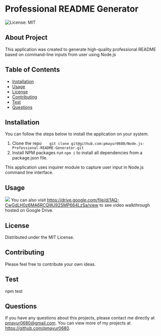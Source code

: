 # Professional README Generator
![License: MIT](https://img.shields.io/badge/License-MIT-yellow.svg)
## About Project
This application was created to generate high-quality professional README based on command-line inputs from user using Node.js
## Table of Contents
  - [Installation](#installation)
  - [Usage](#usage)
  - [License](#license)  
  - [Contributing](#contributing)
  - [Test](#test)  
  - [Questions](#questions)  
## Installation
You can follow the steps below to install the application on your system.

1. Clone the repo
`    git clone git@github.com:pmayur0680/Node.js-Professional-README-Generator.git
`    
2. Install NPM packages
    run `npm i` to install all dependencies from a package.json file.

This application uses inquirer module to capture user input in Node.js command line interface.

## Usage
[<img src="https://user-images.githubusercontent.com/101486770/164952042-8b405aef-1640-4f6e-9182-e6e40da85d95.gif">](https://drive.google.com/file/d/1AQ-CwGdLH0z6MA6RCQWJ92SMP664LzSa/view "Professional README Generator")
You can also visit https://drive.google.com/file/d/1AQ-CwGdLH0z6MA6RCQWJ92SMP664LzSa/view to see video walkthrough hosted on Google Drive.
## License
Distributed under the MIT License.
## Contributing
Please feel free to contribute your own ideas.
## Test
npm test
## Questions
If you have any questions about this projects, please contact me directly at pmayur0680@gmail.com. You can view more of my projects at https://github.com/pmayur0680.
